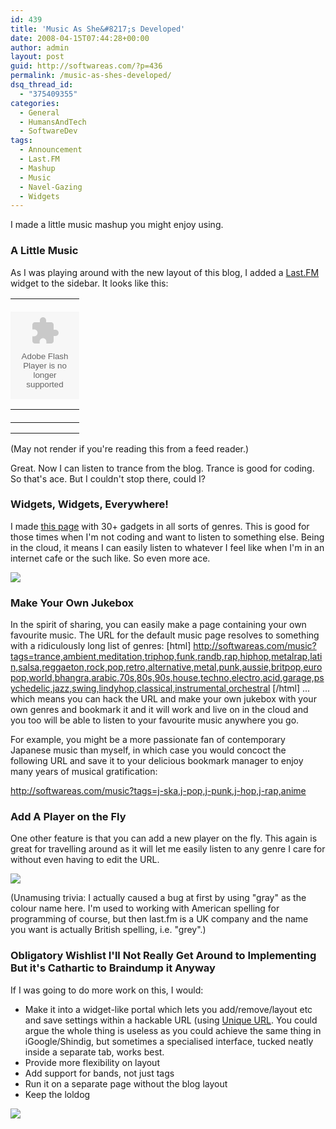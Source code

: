 ```yaml
---
id: 439
title: 'Music As She&#8217;s Developed'
date: 2008-04-15T07:44:28+00:00
author: admin
layout: post
guid: http://softwareas.com/?p=436
permalink: /music-as-shes-developed/
dsq_thread_id:
  - "375409355"
categories:
  - General
  - HumansAndTech
  - SoftwareDev
tags:
  - Announcement
  - Last.FM
  - Mashup
  - Music
  - Navel-Gazing
  - Widgets
---
```

I made a little music mashup you might enjoy using.

<h3>A Little Music</h3>

As I was playing around with the new layout of this blog, I added a <a href="http://last.fm">Last.FM</a> widget to the sidebar. It looks like this:

<style type="text/css">table.lfmWidgetradio_eef448421daa7cdb759397e5f8ea67f8 td {margin:0 !important;padding:0 !important;border:0 !important;}table.lfmWidgetradio_eef448421daa7cdb759397e5f8ea67f8 tr.lfmHead a:hover {background:url(http://cdn.last.fm/widgets/images/en/header/radio/mini_red.png) no-repeat 0 0 !important;}table.lfmWidgetradio_eef448421daa7cdb759397e5f8ea67f8 tr.lfmEmbed object {float:left;}table.lfmWidgetradio_eef448421daa7cdb759397e5f8ea67f8 tr.lfmFoot td.lfmConfig a:hover {background:url(http://cdn.last.fm/widgets/images/en/footer/red.png) no-repeat 0px 0 !important;;}table.lfmWidgetradio_eef448421daa7cdb759397e5f8ea67f8 tr.lfmFoot td.lfmView a:hover {background:url(http://cdn.last.fm/widgets/images/en/footer/red.png) no-repeat -85px 0 !important;}table.lfmWidgetradio_eef448421daa7cdb759397e5f8ea67f8 tr.lfmFoot td.lfmPopup a:hover {background:url(http://cdn.last.fm/widgets/images/en/footer/red.png) no-repeat -159px 0 !important;}</style>
<table class="lfmWidgetradio_eef448421daa7cdb759397e5f8ea67f8" cellpadding="0" cellspacing="0" border="0" style="width:110px;"><tr class="lfmHead"><td><a title="Music tagged trance " href="http://www.last.fm/listen/globaltags/trance" target="_blank" style="display:block;overflow:hidden;height:20px;width:110px;background:url(http://cdn.last.fm/widgets/images/en/header/radio/mini_red.png) no-repeat 0 -20px;text-decoration:none;border:0;"></a></td></tr><tr class="lfmEmbed"><td><object type="application/x-shockwave-flash" data="http://cdn.last.fm/widgets/radio/25.swf" codebase="http://download.macromedia.com/pub/shockwave/cabs/flash/swflash.cab#version=7,0,0,0" width="110" height="140" > <param name="movie" value="http://cdn.last.fm/widgets/radio/25.swf" /> <param name="flashvars" value="lfmMode=radio&amp;radioURL=globaltags%2Ftrance&amp;title=Music+tagged+trance+&amp;theme=red&amp;lang=en&amp;widget_id=radio_eef448421daa7cdb759397e5f8ea67f8" /> <param name="bgcolor" value="d01f3c" /> <param name="quality" value="high" /> <param name="allowScriptAccess" value="always" /> <param name="allowNetworking" value="all" /> </object></td></tr><tr class="lfmFoot"><td style="background:url(http://cdn.last.fm/widgets/images/footer_bg/red.png) repeat-x 0 0;text-align:right;"><table cellspacing="0" cellpadding="0" border="0" style="width:110px;"><tr><td class="lfmConfig"><a href="http://www.last.fm/widgets/?url=globaltags%2Ftrance&amp;colour=red&amp;size=mini&amp;autostart=0&amp;from=code&amp;widget=radio" title="Get your own widget" target="_blank" style="display:block;overflow:hidden;width:85px;height:20px;float:right;background:url(http://cdn.last.fm/widgets/images/en/footer/red.png) no-repeat 0px -20px;text-decoration:none;border:0;"></a></td><td class="lfmPopup"style="width:25px;"><a href="http://www.last.fm/widgets/popup/?url=globaltags%2Ftrance&amp;colour=red&amp;size=mini&amp;autostart=0&amp;from=code&amp;widget=radio&amp;resize=1" title="Load this radio in a pop up" target="_blank" style="display:block;overflow:hidden;width:25px;height:20px;background:url(http://cdn.last.fm/widgets/images/en/footer/red.png) no-repeat -159px -20px;text-decoration:none;border:0;" onclick="window.open(this.href + '&amp;resize=0','lfm_popup','height=240,width=160,resizable=yes,scrollbars=yes'); return false;"></a></td></tr></table></td></tr></table>

(May not render if you're reading this from a feed reader.)

Great. Now I can listen to trance from the blog. Trance is good for coding. So that's ace. But I couldn't stop there, could I?

<h3>Widgets, Widgets, Everywhere!</h3>

I made <a href="http://softwareas.com/my-music">this page</a> with 30+ gadgets in all sorts of genres. This is good for those times when I'm not coding and want to listen to something else. Being in the cloud, it means I can easily listen to whatever I feel like when I'm in an internet cafe or the such like.  So even more ace.

<a href="http://softwareas.com/my-music"><img src="http://img292.imageshack.us/img292/6863/blogmusicem1.png"></a>

<h3>Make Your Own Jukebox</h3>

In the spirit of sharing, you can easily make a page containing your own favourite music. The URL for the default music page resolves to something with a ridiculously long list of genres:
[html]
http://softwareas.com/music?tags=trance,ambient,meditation,triphop,funk,randb,rap,hiphop,metalrap,latin,salsa,reggaeton,rock,pop,retro,alternative,metal,punk,aussie,britpop,europop,world,bhangra,arabic,70s,80s,90s,house,techno,electro,acid,garage,psychedelic,jazz,swing,lindyhop,classical,instrumental,orchestral
[/html]
... which means you can hack the URL and make your own jukebox with your own genres and bookmark it and it will work and live on in the cloud and you too will be able to listen to your favourite music anywhere you go.

For example, you might be a more passionate fan of contemporary Japanese music than myself, in which case you would concoct the following URL and save it to your delicious bookmark manager to enjoy many years of musical gratification:

<a href="http://softwareas.com/music?tags=j-ska,j-pop,j-punk,j-hop,j-rap,anime">http://softwareas.com/music?tags=j-ska,j-pop,j-punk,j-hop,j-rap,anime</a>

<h3>Add A Player on the Fly</h3>

One other feature is that you can add a new player on the fly. This again is great for travelling around  as it will let me easily listen to any genre I care for without even having to edit the URL.

<a href="http://softwareas.com/my-music"><img src="http://img246.imageshack.us/img246/7753/blogmusicaddhw3.png"></a>

(Unamusing trivia: I actually caused a bug at first by using "gray" as the colour name here. I'm used to working with American spelling for programming of course, but then last.fm is a UK company and the name you want is actually British spelling, i.e. "grey".)

<h3>Obligatory Wishlist I'll Not Really Get Around to Implementing But it's Cathartic to Braindump it Anyway</h3>

If I was going to do more work on this, I would:

* Make it into a widget-like portal which lets you add/remove/layout etc and save settings within a hackable URL (using <a href="http://ajaxpatterns.org/Unique_URL">Unique URL</a>. You could argue the whole thing is useless as you could achieve the same thing in iGoogle/Shindig, but sometimes a specialised interface, tucked neatly inside a separate tab, works best.
* Provide more flexibility on layout
* Add support for bands, not just tags
* Run it on a separate page without the blog layout
* Keep the loldog

<a href="http://softwareas.com/my-music"><img src="http://img337.imageshack.us/img337/3082/dogmusictb4.png"/></a>